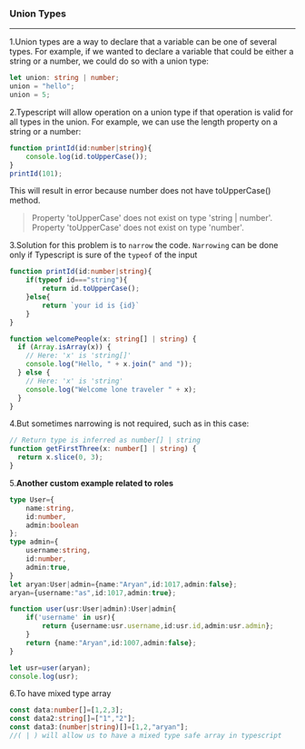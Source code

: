 ### Union Types
___
1.Union types are a way to declare that a variable can be one of several types. For example, if we wanted to declare a variable that could be either a string or a number, we could do so with a union type:

```typescript {cmd="node"}
let union: string | number;
union = "hello";
union = 5;
```

2.Typescript will allow operation on a union type if that operation is valid for all types in the union. For example, we can use the length property on a string or a number:

```typescript {cmd="node"}
function printId(id:number|string){
    console.log(id.toUpperCase());
}
printId(101);
```
This will result in error because number does not have toUpperCase() method.
>Property 'toUpperCase' does not exist on type 'string | number'.
  Property 'toUpperCase' does not exist on type 'number'.

3.Solution for this problem is to `narrow` the code. `Narrowing` can be done only if Typescript is sure of the `typeof` of the input

```typescript
function printId(id:number|string){
    if(typeof id==="string"){
        return id.toUpperCase();
    }else{
        return `your id is {id}`
    }
}  
```
```typescript
function welcomePeople(x: string[] | string) {
  if (Array.isArray(x)) {
    // Here: 'x' is 'string[]'
    console.log("Hello, " + x.join(" and "));
  } else {
    // Here: 'x' is 'string'
    console.log("Welcome lone traveler " + x);
  }
}
```
4.But sometimes narrowing is not required, such as in this case:
```typescript
// Return type is inferred as number[] | string
function getFirstThree(x: number[] | string) {
  return x.slice(0, 3);
}
```

5.**Another custom example related to roles**

```typescript {cmd="node"}
type User={
    name:string,
    id:number,
    admin:boolean
};
type admin={
    username:string,
    id:number,
    admin:true,
}
let aryan:User|admin={name:"Aryan",id:1017,admin:false};
aryan={username:"as",id:1017,admin:true};

function user(usr:User|admin):User|admin{
    if('username' in usr){
        return {username:usr.username,id:usr.id,admin:usr.admin};
    }
    return {name:"Aryan",id:1007,admin:false};
}

let usr=user(aryan);
console.log(usr);
```
6.To have mixed type array
```typescript {cmd="node"}
const data:number[]=[1,2,3];
const data2:string[]=["1","2"];
const data3:(number|string)[]=[1,2,"aryan"];
//( | ) will allow us to have a mixed type safe array in typescript
```

